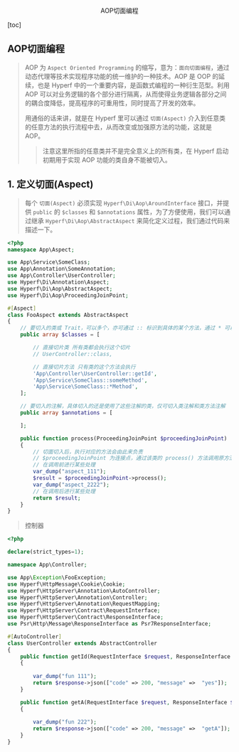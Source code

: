 <center>AOP切面编程</center>





[toc]









## AOP切面编程

> AOP 为 `Aspect Oriented Programming` 的缩写，意为：`面向切面编程`，通过动态代理等技术实现程序功能的统一维护的一种技术。AOP 是 OOP 的延续，也是 Hyperf 中的一个重要内容，是函数式编程的一种衍生范型。利用 AOP 可以对业务逻辑的各个部分进行隔离，从而使得业务逻辑各部分之间的耦合度降低，提高程序的可重用性，同时提高了开发的效率。
>
> 用通俗的话来讲，就是在 Hyperf 里可以通过 `切面(Aspect)` 介入到任意类的任意方法的执行流程中去，从而改变或加强原方法的功能，这就是 AOP。
>
> > 注意这里所指的任意类并不是完全意义上的所有类，在 Hyperf 启动初期用于实现 AOP 功能的类自身不能被切入。





## 1. 定义切面(Aspect)

> 每个 `切面(Aspect)` 必须实现 `Hyperf\Di\Aop\AroundInterface` 接口，并提供 `public` 的 `$classes` 和 `$annotations` 属性，为了方便使用，我们可以通过继承 `Hyperf\Di\Aop\AbstractAspect` 来简化定义过程，我们通过代码来描述一下。

```php
<?php
namespace App\Aspect;

use App\Service\SomeClass;
use App\Annotation\SomeAnnotation;
use App\Controller\UserController;
use Hyperf\Di\Annotation\Aspect;
use Hyperf\Di\Aop\AbstractAspect;
use Hyperf\Di\Aop\ProceedingJoinPoint;

#[Aspect]
class FooAspect extends AbstractAspect
{
    // 要切入的类或 Trait，可以多个，亦可通过 :: 标识到具体的某个方法，通过 * 可以模糊匹配
    public array $classes = [

        // 直接切片类 所有类都会执行这个切片
        // UserController::class,

        // 直接切片方法 只有类的这个方法会执行
        'App\Controller\UserController::getId',
        'App\Service\SomeClass::someMethod',
        'App\Service\SomeClass::*Method',
    ];

    // 要切入的注解，具体切入的还是使用了这些注解的类，仅可切入类注解和类方法注解
    public array $annotations = [

    ];

    public function process(ProceedingJoinPoint $proceedingJoinPoint)
    {
        // 切面切入后，执行对应的方法会由此来负责
        // $proceedingJoinPoint 为连接点，通过该类的 process() 方法调用原方法并获得结果
        // 在调用前进行某些处理
        var_dump("aspect_111");
        $result = $proceedingJoinPoint->process();
        var_dump("aspect_2222");
        // 在调用后进行某些处理
        return $result;
    }
}

```

> 控制器

```php
<?php

declare(strict_types=1);

namespace App\Controller;

use App\Exception\FooException;
use Hyperf\HttpMessage\Cookie\Cookie;
use Hyperf\HttpServer\Annotation\AutoController;
use Hyperf\HttpServer\Annotation\Controller;
use Hyperf\HttpServer\Annotation\RequestMapping;
use Hyperf\HttpServer\Contract\RequestInterface;
use Hyperf\HttpServer\Contract\ResponseInterface;
use Psr\Http\Message\ResponseInterface as Psr7ResponseInterface;

#[AutoController]
class UserController extends AbstractController
{
    public function getId(RequestInterface $request, ResponseInterface $response) : Psr7ResponseInterface
    {
        
        var_dump("fun 111");
        return $response->json(["code" => 200, "message" =>  "yes"]);
    }

    public function getA(RequestInterface $request, ResponseInterface $response) : Psr7ResponseInterface
    {
        
        var_dump("fun 222");
        return $response->json(["code" => 200, "message" =>  "getA"]);
    }
}

```

